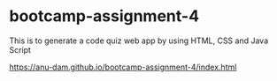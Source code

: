 # bootcamp-assignment-4

This is to generate a code quiz web app by using HTML, CSS and Java Script

https://anu-dam.github.io/bootcamp-assignment-4/index.html
